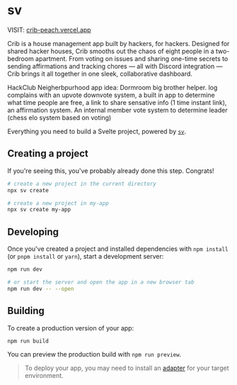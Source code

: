 # sv

VISIT: [crib-peach.vercel.app](https://crib-peach.vercel.app/)

Crib is a house management app built by hackers, for hackers. Designed for shared hacker houses, Crib smooths out the chaos of eight people in a two-bedroom apartment. From voting on issues and sharing one-time secrets to sending affirmations and tracking chores — all with Discord integration — Crib brings it all together in one sleek, collaborative dashboard.

HackClub Neigherbpurhood app idea: Dormroom big brother helper. log complains with an upvote downvote system, a built in app to determine what time people are free, a link to share sensative info (1 time instant link), an affirmation system. An internal member vote system to determine leader (chess elo system based on voting)

Everything you need to build a Svelte project, powered by [`sv`](https://github.com/sveltejs/cli).

## Creating a project

If you're seeing this, you've probably already done this step. Congrats!

```bash
# create a new project in the current directory
npx sv create

# create a new project in my-app
npx sv create my-app
```

## Developing

Once you've created a project and installed dependencies with `npm install` (or `pnpm install` or `yarn`), start a development server:

```bash
npm run dev

# or start the server and open the app in a new browser tab
npm run dev -- --open
```

## Building

To create a production version of your app:

```bash
npm run build
```

You can preview the production build with `npm run preview`.

> To deploy your app, you may need to install an [adapter](https://svelte.dev/docs/kit/adapters) for your target environment.
